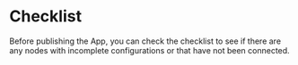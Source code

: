 # Checklist

Before publishing the App, you can check the checklist to see if there are any nodes with incomplete configurations or that have not been connected.

<figure><img src="https://assets-docs.dify.ai//img/en/debug-and-preview/752fad1c634e29e05efd75ab4feda134.webp" alt=""><figcaption></figcaption></figure>
